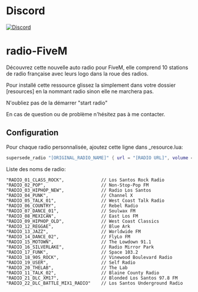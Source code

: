 # Discord

[![Discord](https://img.shields.io/discord/729256474471170089.svg)](https://discord.gg/puEzjM8)

# radio-FiveM


Découvrez cette nouvelle auto radio pour FiveM, elle comprend 10 stations de radio française avec leurs logo dans la roue des radios.

Pour installé cette ressource glissez la simplement dans votre dossier [resources] en la nommant radio sinon elle ne marchera pas.

N'oubliez pas de la démarrer "start radio"

En cas de question ou de problème n'hésitez pas à me contacter.

## Configuration

Pour chaque radio personnalisée, ajoutez cette ligne dans _resource.lua:

```lua
supersede_radio "[ORIGINAL_RADIO_NAME]" { url = "[RADIO URL]", volume = 0.5, name = "[NEW RADIO NAME]" }
```

Liste des noms de radio:

    "RADIO_01_CLASS_ROCK",              // Los Santos Rock Radio
    "RADIO_02_POP",                     // Non-Stop-Pop FM
    "RADIO_03_HIPHOP_NEW",              // Radio Los Santos
    "RADIO_04_PUNK",                    // Channel X
    "RADIO_05_TALK_01",                 // West Coast Talk Radio
    "RADIO_06_COUNTRY",                 // Rebel Radio
    "RADIO_07_DANCE_01",                // Soulwax FM
    "RADIO_08_MEXICAN",                 // East Los FM
    "RADIO_09_HIPHOP_OLD",              // West Coast Classics
    "RADIO_12_REGGAE",                  // Blue Ark
    "RADIO_13_JAZZ",                    // Worldwide FM
    "RADIO_14_DANCE_02",                // FlyLo FM
    "RADIO_15_MOTOWN",                  // The Lowdown 91.1
    "RADIO_16_SILVERLAKE",              // Radio Mirror Park
    "RADIO_17_FUNK",                    // Space 103.2
    "RADIO_18_90S_ROCK",                // Vinewood Boulevard Radio
    "RADIO_19_USER",                    // Self Radio
    "RADIO_20_THELAB",                  // The Lab
    "RADIO_11_TALK_02",                 // Blaine County Radio
    "RADIO_21_DLC_XM17",                // Blonded Los Santos 97.8 FM
    "RADIO_22_DLC_BATTLE_MIX1_RADIO"    // Los Santos Underground Radio
